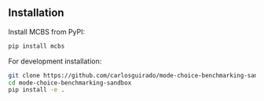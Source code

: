 ## Installation

Install MCBS from PyPI:

```bash
pip install mcbs
```

For development installation:

```bash
git clone https://github.com/carlosguirado/mode-choice-benchmarking-sandbox.git
cd mode-choice-benchmarking-sandbox
pip install -e .
```